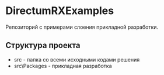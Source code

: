 ﻿# DirectumRXExamples

Репозиторий с примерами слоения прикладной разработки.

## Структура проекта

* src - папка со всеми исходными кодами решения
* src\Packages - прикладная разработка
